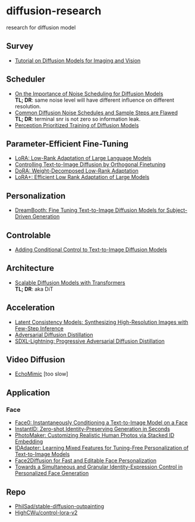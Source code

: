 # diffusion-research
research for diffusion model
## Survey
- [Tutorial on Diffusion Models for Imaging and Vision](https://arxiv.org/abs/2403.18103)

## Scheduler
- [On the Importance of Noise Scheduling for Diffusion Models](https://arxiv.org/abs/2301.10972)  
**TL; DR**: same noise level will have different influence on different resolution.
- [Common Diffusion Noise Schedules and Sample Steps are Flawed](https://arxiv.org/abs/2305.08891)  
**TL; DR**: terminal snr is not zero so information leak.
- [Perception Prioritized Training of Diffusion Models](https://arxiv.org/abs/2204.00227)

## Parameter-Efficient Fine-Tuning
- [LoRA: Low-Rank Adaptation of Large Language Models](https://arxiv.org/abs/2106.09685)
- [Controlling Text-to-Image Diffusion by Orthogonal Finetuning](https://arxiv.org/abs/2306.07280)
- [DoRA: Weight-Decomposed Low-Rank Adaptation](https://arxiv.org/abs/2402.09353)
- [LoRA+: Efficient Low Rank Adaptation of Large Models](https://arxiv.org/abs/2402.12354)

## Personalization
- [DreamBooth: Fine Tuning Text-to-Image Diffusion Models for Subject-Driven Generation](https://arxiv.org/abs/2208.12242v2)

## Controlable
- [Adding Conditional Control to Text-to-Image Diffusion Models](https://arxiv.org/abs/2302.05543)

## Architecture
- [Scalable Diffusion Models with Transformers](https://arxiv.org/abs/2212.09748)  
**TL; DR**: aka DiT

## Acceleration
- [Latent Consistency Models: Synthesizing High-Resolution Images with Few-Step Inference](https://arxiv.org/abs/2310.04378)
- [Adversarial Diffusion Distillation](https://arxiv.org/abs/2311.17042)
- [SDXL-Lightning: Progressive Adversarial Diffusion Distillation](https://arxiv.org/abs/2402.13929)

## Video Diffusion
- [EchoMimic](https://github.com/BadToBest/EchoMimic) [too slow]

## Application
### Face
- [Face0: Instantaneously Conditioning a Text-to-Image Model on a Face](https://arxiv.org/abs/2306.06638)
- [InstantID: Zero-shot Identity-Preserving Generation in Seconds](https://arxiv.org/abs/2401.07519)
- [PhotoMaker: Customizing Realistic Human Photos via Stacked ID Embedding](https://arxiv.org/abs/2312.04461)
- [IDAdapter: Learning Mixed Features for Tuning-Free Personalization of Text-to-Image Models](https://arxiv.org/abs/2403.13535)
- [Face2Diffusion for Fast and Editable Face Personalization](https://arxiv.org/abs/2403.05094)
- [Towards a Simultaneous and Granular Identity-Expression Control in Personalized Face Generation](https://arxiv.org/abs/2401.01207)

## Repo
- [PhilSad/stable-diffusion-outpainting](https://github.com/PhilSad/stable-diffusion-outpainting)
- [HighCWu/control-lora-v2](https://github.com/HighCWu/control-lora-v2)
